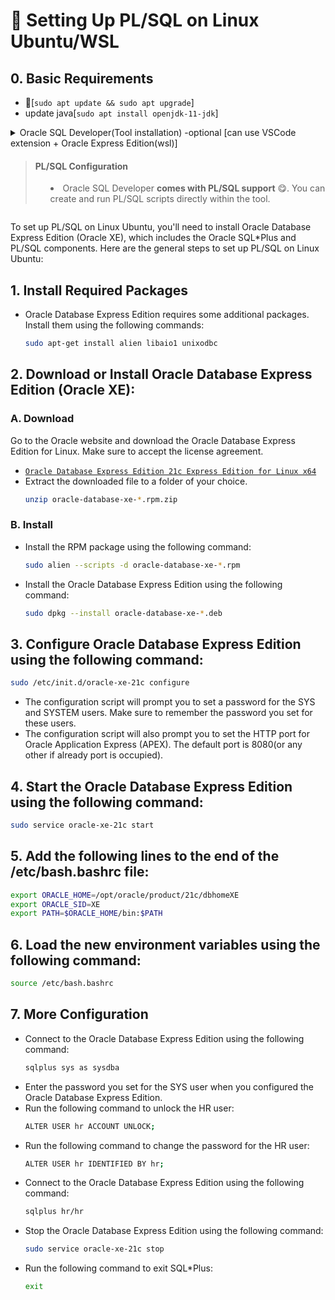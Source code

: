 # 📐 Setting Up PL/SQL on Linux Ubuntu/WSL

## 0. Basic Requirements
- 🔁[`sudo apt update && sudo apt upgrade`] 
- update java[`sudo apt install openjdk-11-jdk`]
<!-- -  [`sudo apt install sqldeveloper`] if non WSL else download from [here](https://www.oracle.com/tools/downloads/sqldev-downloads.html) -optional(can use VSCode extension) -->

<details>
<summary>
  Oracle SQL Developer(Tool installation) -optional [can use VSCode extension + Oracle Express Edition(wsl)]
  
> #### PL/SQL Configuration
> - Oracle SQL Developer **comes with PL/SQL support** 😋. You can create and run PL/SQL scripts directly within the tool.

</summary>

### Install Oracle SQL Developer on **🐧 Ubuntu**

#### 1. Download Oracle SQL Developer
- Go to the [Oracle SQL Developer download page](https://www.oracle.com/tools/downloads/sqldev-downloads.html) and download the Linux RPM file.

#### 2. Extract the downloaded file to a folder of your choice. 

<!-- -- unzip sqldeveloper-*-no-jre.zip (for any version) -->
> - if you don't have unzip installed, install it using the following command:
>   ```bash
>   sudo apt-get install unzip
>   ```
- Once the download is complete, extract the archive to a location of your choice.
  ```bash
  -- unzip sqldeveloper-*-no-jre.zip (for any version)
  unzip sqldeveloper-20.4.1.407.0006-no-jre.zip 
  ```

#### 3. Install Required Packages
- Oracle SQL Developer requires some additional packages. Install them using the following commands:
  ```bash
    sudo apt-get install libc6-i386 lib32ncurses5 lib32z1 lib32stdc++6
  ``` 
#### 4. Run Oracle SQL Developer
- Navigate to the `sqldeveloper` folder and run the `sqldeveloper.sh` script.
  ```bash
  cd sqldeveloper
  ./sqldeveloper.sh
  ```
- The first time you run Oracle SQL Developer, it will prompt you to locate the Java executable. Provide the path to your JDK installation.
#### 5. Configure Oracle Database Connection
- Open Oracle SQL Developer.
- Click on "View" in the menu and select "Connections" to open the Connections tab.
- Right-click on "Connections" and choose "New Connection."
- Enter the connection details such as Connection Name, Username, Password, and SID/Service Name.

> **Note:** If you followed the steps then no need to install Oracle Express Edition(wsl) as it comes with Oracle SQL Developer.


<br>

### 🪟 Windows Subsystem for Linux (WSL)
- Download the [Linux RPM](https://www.oracle.com/tools/downloads/sqldev-downloads.html)
- make sure to move the downloaded file to the WSL filesystem
- Install the RPM package using the following command:
  ```bash
  sudo rpm -i sqldeveloper-20.4.1.407.0006-20.4.1-407.0006.noarch.rpm
  ```
- Navigate to the sqldeveloper folder and run the sqldeveloper.sh script.
- ```bash
  cd sqldeveloper
  ./sqldeveloper.sh
  ```
> If you want to create a desktop shortcut, right-click on the sqldeveloper.sh script and select Create Shortcut. You can then copy the shortcut to your desktop.

</details>

To set up PL/SQL on Linux Ubuntu, you'll need to install Oracle Database Express Edition (Oracle XE), which includes the Oracle SQL*Plus and PL/SQL components. Here are the general steps to set up PL/SQL on Linux Ubuntu:

## 1. Install Required Packages
- Oracle Database Express Edition requires some additional packages. Install them using the following commands:
  ```bash
  sudo apt-get install alien libaio1 unixodbc
  ```
## 2. Download or Install Oracle Database Express Edition (Oracle XE):
### A. Download
Go to the Oracle website and download the Oracle Database Express Edition for Linux. Make sure to accept the license agreement.
- [`Oracle Database Express Edition 21c Express Edition for Linux x64`](https://www.oracle.com/database/technologies/xe-downloads.html)
- Extract the downloaded file to a folder of your choice.
  ```bash
  unzip oracle-database-xe-*.rpm.zip
  ```
### B. Install
- Install the RPM package using the following command:
  ```bash
  sudo alien --scripts -d oracle-database-xe-*.rpm
  ```
- Install the Oracle Database Express Edition using the following command:
  ```bash
  sudo dpkg --install oracle-database-xe-*.deb
  ```
## 3. Configure Oracle Database Express Edition using the following command:
  ```bash
  sudo /etc/init.d/oracle-xe-21c configure
  ```
- The configuration script will prompt you to set a password for the SYS and SYSTEM users. Make sure to remember the password you set for these users.
- The configuration script will also prompt you to set the HTTP port for Oracle Application Express (APEX). The default port is 8080(or any other if already port is occupied).
## 4. Start the Oracle Database Express Edition using the following command:
  ```bash
  sudo service oracle-xe-21c start
  ```
## 5. Add the following lines to the end of the /etc/bash.bashrc file:
  ```bash
  export ORACLE_HOME=/opt/oracle/product/21c/dbhomeXE
  export ORACLE_SID=XE
  export PATH=$ORACLE_HOME/bin:$PATH
  ```
## 6. Load the new environment variables using the following command:
  ```bash
  source /etc/bash.bashrc
  ```
## 7. More Configuration
- Connect to the Oracle Database Express Edition using the following command:
  ```bash
  sqlplus sys as sysdba
  ```
- Enter the password you set for the SYS user when you configured the Oracle Database Express Edition.
- Run the following command to unlock the HR user:
  ```bash
  ALTER USER hr ACCOUNT UNLOCK;
  ```
- Run the following command to change the password for the HR user:
  ```bash
  ALTER USER hr IDENTIFIED BY hr;
  ```
- Connect to the Oracle Database Express Edition using the following command:
  ```bash
  sqlplus hr/hr
  ```
- Stop the Oracle Database Express Edition using the following command:
  ```bash
  sudo service oracle-xe-21c stop
  ```
- Run the following command to exit SQL*Plus:
  ```bash
  exit
  ```